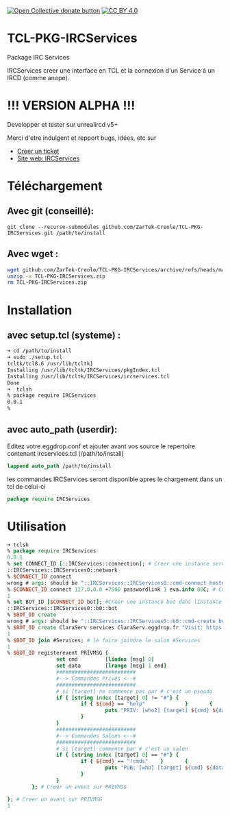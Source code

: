 <span class="badge-opencollective"><a href="https://github.com/ZarTek-Creole/DONATE" title="Donate to this project"><img src="https://img.shields.io/badge/open%20collective-donate-yellow.svg" alt="Open Collective donate button" /></a></span>
[![CC BY 4.0][cc-by-shield]][cc-by]

[cc-by]: http://creativecommons.org/licenses/by/4.0/
[cc-by-shield]: https://img.shields.io/badge/License-CC%20BY%204.0-lightgrey.svg
# TCL-PKG-IRCServices
Package IRC Services

IRCServices creer une interface en TCL et la connexion d'un Service à un IRCD (comme anope).

# !!! VERSION ALPHA !!!
Developper et tester sur unrealircd v5+

Merci d'etre indulgent et repport bugs, idées, etc sur 
* [Creer un ticket](github.com/ZarTek-Creole/TCL-PKG-IRCServices/issues/new)
* [Site web: IRCServices](github.com/ZarTek-Creole/TCL-PKG-IRCServices)


# Téléchargement
## Avec git (conseillé):

`git clone --recurse-submodules github.com/ZarTek-Creole/TCL-PKG-IRCServices.git /path/to/install`

## Avec wget :

```bash
wget github.com/ZarTek-Creole/TCL-PKG-IRCServices/archive/refs/heads/main.zip -O /path/to/install/TCL-PKG-IRCServices.zip
unzip -x TCL-PKG-IRCServices.zip
rm TCL-PKG-IRCServices.zip
```

# Installation
## avec setup.tcl (systeme) :

```bash
➜ cd /path/to/install
➜ sudo ./setup.tcl
tcltk/tcl8.6 /usr/lib/tcltk]
Installing /usr/lib/tcltk/IRCServices/pkgIndex.tcl
Installing /usr/lib/tcltk/IRCServices/ircservices.tcl
Done
➜  tclsh
% package require IRCServices
0.0.1
%
```

## avec auto_path (userdir):

Editez votre eggdrop.conf et ajouter avant vos source le repertoire contenant ircservices.tcl (/path/to/install)
```tcl
lappend auto_path /path/to/install
```
les commandes IRCServices seront disponible apres le chargement dans un tcl de celui-ci
```tcl
package require IRCServices
```

# Utilisation
```tcl
➜ tclsh
% package require IRCServices
0.0.1
% set CONNECT_ID [::IRCServices::connection]; # Creer une instance services
::IRCServices::IRCServices0::network
% $CONNECT_ID connect 
wrong # args: should be "::IRCServices::IRCServices0::cmd-connect hostname port password ?ts6? ?name? ?id?"
% $CONNECT_ID connect 127.0.0.0 +7500 passwordlink 1 eva.info 00C; # Creer une instance services
1
% set BOT_ID [$CONNECT_ID bot]; #Creer une instance bot dans linstance services
::IRCServices::IRCServices0::b0::bot
% $BOT_ID create
wrong # args: should be "::IRCServices::IRCServices0::b0::cmd-create botnick botident bothost ?botgecos? ?botmodes?"
% $BOT_ID create ClaraServ services ClaraServ.eggdrop.fr "Visit: https://git.io/JYY9b" +Soiq; # creer le botService et le connecte
1
% $BOT_ID join #Services; # le faire joindre le salon #Services
1
% $BOT_ID registerevent PRIVMSG {
                set cmd         [lindex [msg] 0]
                set data        [lrange [msg] 1 end]
                ##########################
                #--> Commandes Privés <--#
                ##########################
                # si [target] ne commence pas par # c'est un pseudo
                if { [string index [target] 0] != "#"} {
                        if { ${cmd} == "help"             }       { 
                                puts "PRIV: [who2] [target] ${cmd} ${data}"
                        }
                }
                ##########################
                #--> Commandes Salons <--#
                ##########################
                # si [target] commence par # c'est un salon
                if { [string index [target] 0] == "#"} {
                        if { ${cmd} == "!cmds"    }       { 
                                puts "PUB: [who] [target] ${cmd} ${data}"
                        }
                }
        }; # Creer un event sur PRIVMSG

}; # Creer un event sur PRIVMSG
1 
```